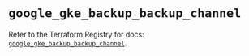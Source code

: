 # `google_gke_backup_backup_channel`

Refer to the Terraform Registry for docs: [`google_gke_backup_backup_channel`](https://registry.terraform.io/providers/hashicorp/google-beta/6.49.0/docs/resources/google_gke_backup_backup_channel).
